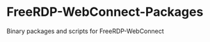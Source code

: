 FreeRDP-WebConnect-Packages
===========================

Binary packages and scripts for FreeRDP-WebConnect
